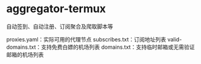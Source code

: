 # aggregator-termux
自动签到、自动注册、订阅聚合及爬取脚本等

proxies.yaml：实际可用的代理节点
subscribes.txt：订阅地址列表
valid-domains.txt：支持免费白嫖的机场列表
domains.txt：支持临时邮箱或无需验证邮箱的机场列表

